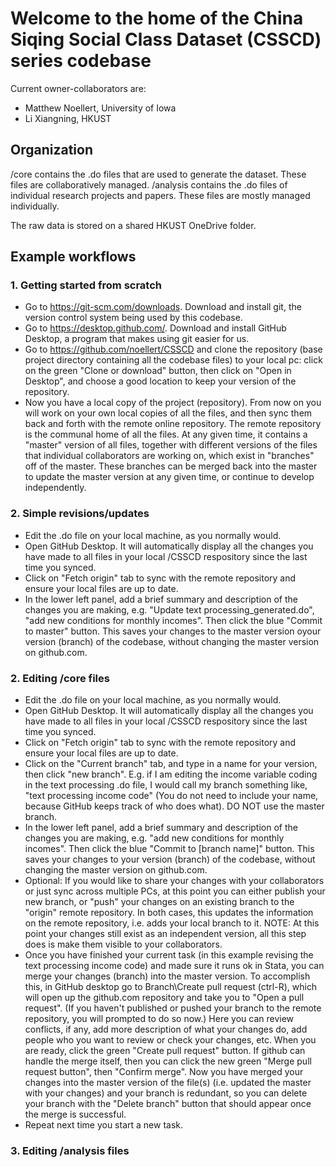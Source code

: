 # Welcome to the home of the China Siqing Social Class Dataset (CSSCD) series codebase

Current owner-collaborators are:
  - Matthew Noellert, University of Iowa
  - Li Xiangning, HKUST

## Organization
/core contains the .do files that are used to generate the dataset. These files are collaboratively managed. 
/analysis contains the .do files of individual research projects and papers. These files are mostly managed individually. 

The raw data is stored on a shared HKUST OneDrive folder.

## Example workflows

### 1. Getting started from scratch
  - Go to https://git-scm.com/downloads. Download and install git, the version control system being used by this codebase.
  - Go to https://desktop.github.com/. Download and install GitHub Desktop, a program that makes using git easier for us.
  - Go to https://github.com/noellert/CSSCD and clone the repository (base project directory containing all the codebase files) to your local pc: click on the green "Clone or download" button, then click on "Open in Desktop", and choose a good location to keep your version of the repository.
  - Now you have a local copy of the project (repository). From now on you will work on your own local copies of all the files, and then sync them back and forth with the remote online repository. The remote repository is the communal home of all the files. At any given time, it contains a "master" version of all files, together with different versions of the files that individual collaborators are working on, which exist in "branches" off of the master. These branches can be merged back into the master to update the master version at any given time, or continue to develop independently. 

### 2. Simple revisions/updates
  - Edit the .do file on your local machine, as you normally would.
  - Open GitHub Desktop. It will automatically display all the changes you have made to all files in your local /CSSCD respository since the last time you synced.
  - Click on "Fetch origin" tab to sync with the remote repository and ensure your local files are up to date.
  - In the lower left panel, add a brief summary and description of the changes you are making, e.g. "Update text processing_generated.do", "add new conditions for monthly incomes". Then click the blue "Commit to master" button. This saves your changes to the master version oyour version (branch) of the codebase, without changing the master version on github.com.

### 2. Editing /core files
  - Edit the .do file on your local machine, as you normally would.
  - Open GitHub Desktop. It will automatically display all the changes you have made to all files in your local /CSSCD respository since the last time you synced.
  - Click on "Fetch origin" tab to sync with the remote repository and ensure your local files are up to date.
  - Click on the "Current branch" tab, and type in a name for your version, then click "new branch". E.g. if I am editing the income variable coding in the text processing .do file, I would call my branch something like, "text processing income code" (You do not need to include your name, because GitHub keeps track of who does what). DO NOT use the master branch.
  - In the lower left panel, add a brief summary and description of the changes you are making, e.g. "add new conditions for monthly incomes". Then click the blue "Commit to [branch name]" button. This saves your changes to your version (branch) of the codebase, without changing the master version on github.com.
  - Optional: If you would like to share your changes with your collaborators or just sync across multiple PCs, at this point you can either publish your new branch, or "push" your changes on an existing branch to the "origin" remote repository. In both cases, this updates the information on the remote repository, i.e. adds your local branch to it. NOTE: At this point your changes still exist as an independent version, all this step does is make them visible to your collaborators.
  - Once you have finished your current task (in this example revising the text processing income code) and made sure it runs ok in Stata, you can merge your changes (branch) into the master version. To accomplish this, in GitHub desktop go to Branch\Create pull request (ctrl-R), which will open up the github.com repository and take you to "Open a pull request". (If you haven't published or pushed your branch to the remote repository, you will prompted to do so now.) Here you can review conflicts, if any, add more description of what your changes do, add people who you want to review or check your changes, etc. When you are ready, click the green "Create pull request" button. If github can handle the merge itself, then you can click the new green "Merge pull request button", then "Confirm merge". Now you have merged your changes into the master version of the file(s) (i.e. updated the master with your changes) and your branch is redundant, so you can delete your branch with the "Delete branch" button that should appear once the merge is successful.
  - Repeat next time you start a new task.

### 3. Editing /analysis files